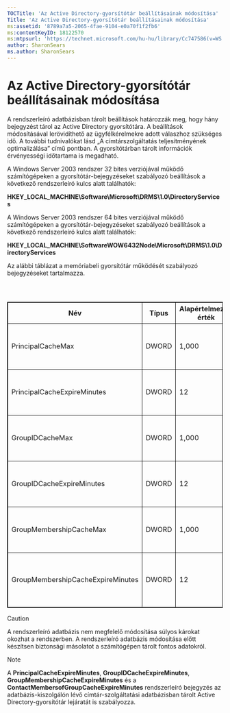 ```yaml
---
TOCTitle: 'Az Active Directory-gyorsítótár beállításainak módosítása'
Title: 'Az Active Directory-gyorsítótár beállításainak módosítása'
ms:assetid: '8789a7a5-2065-4fae-9104-e0a70f1f2fb6'
ms:contentKeyID: 18122570
ms:mtpsurl: 'https://technet.microsoft.com/hu-hu/library/Cc747586(v=WS.10)'
author: SharonSears
ms.author: SharonSears
---
```


Az Active Directory-gyorsítótár beállításainak módosítása
=========================================================

A rendszerleíró adatbázisban tárolt beállítások határozzák meg, hogy hány bejegyzést tárol az Active Directory gyorsítótára. A beállítások módosításával lerövidíthető az ügyfélkérelmekre adott válaszhoz szükséges idő. A további tudnivalókat lásd „A címtárszolgáltatás teljesítményének optimalizálása” című pontban. A gyorsítótárban tárolt információk érvényességi időtartama is megadható.

A Windows Server 2003 rendszer 32 bites verziójával működő számítógépeken a gyorsítótár-bejegyzéseket szabályozó beállítások a következő rendszerleíró kulcs alatt találhatók:

**HKEY\_LOCAL\_MACHINE\\Software\\Microsoft\\DRMS\\1.0\\DirectoryServices**

A Windows Server 2003 rendszer 64 bites verziójával működő számítógépeken a gyorsítótár-bejegyzéseket szabályozó beállítások a következő rendszerleíró kulcs alatt találhatók:

**HKEY\_LOCAL\_MACHINE\\SoftwareWOW6432Node\\Microsoft\\DRMS\\1.0\\DirectoryServices**

Az alábbi táblázat a memóriabeli gyorsítótár működését szabályozó bejegyzéseket tartalmazza.

###  

 
<p> </p>
<table style="border:1px solid black;">
<colgroup>
<col width="25%" />
<col width="25%" />
<col width="25%" />
<col width="25%" />
</colgroup>
<thead>
<tr class="header">
<th style="border:1px solid black;" >Név</th>
<th style="border:1px solid black;" >Típus</th>
<th style="border:1px solid black;" >Alapértelmezett érték</th>
<th style="border:1px solid black;" >Leírás</th>
</tr>
</thead>
<tbody>
<tr class="odd">
<td style="border:1px solid black;">PrincipalCacheMax</td>
<td style="border:1px solid black;">DWORD</td>
<td style="border:1px solid black;">1,000</td>
<td style="border:1px solid black;">A gyorsítótárban tárolható résztvevők (hozzájuk tartozó e-mail címek és SID azonosítók) száma.</td>
</tr>
<tr class="even">
<td style="border:1px solid black;">PrincipalCacheExpireMinutes</td>
<td style="border:1px solid black;">DWORD</td>
<td style="border:1px solid black;">12</td>
<td style="border:1px solid black;">A résztvevőkről a gyorsítótárban tárolt adatok érvényességének időtartama.</td>
</tr>
<tr class="odd">
<td style="border:1px solid black;">GroupIDCacheMax</td>
<td style="border:1px solid black;">DWORD</td>
<td style="border:1px solid black;">1,000</td>
<td style="border:1px solid black;">A gyorsítótárban tárolható csoportok (hozzájuk tartozó e-mail címek és SID azonosítók) száma.</td>
</tr>
<tr class="even">
<td style="border:1px solid black;">GroupIDCacheExpireMinutes</td>
<td style="border:1px solid black;">DWORD</td>
<td style="border:1px solid black;">12</td>
<td style="border:1px solid black;">A csoporttagságról a gyorsítótárban tárolt adatok érvényességének időtartama.</td>
</tr>
<tr class="odd">
<td style="border:1px solid black;">GroupMembershipCacheMax</td>
<td style="border:1px solid black;">DWORD</td>
<td style="border:1px solid black;">1,000</td>
<td style="border:1px solid black;">A gyorsítótárban maximálisan tárolható olyan kapcsolatok száma, amelyek csoport tagjai.</td>
</tr>
<tr class="even">
<td style="border:1px solid black;">GroupMembershipCacheExpireMinutes</td>
<td style="border:1px solid black;">DWORD</td>
<td style="border:1px solid black;">12</td>
<td style="border:1px solid black;">A csoporttagkapcsolatok gyorsítótárban tárolt adatainak érvényességi időtartama.</td>
</tr>
</tbody>
</table>
  
> [!CAUTION]  
> A rendszerleíró adatbázis nem megfelelő módosítása súlyos károkat okozhat a rendszerben. A rendszerleíró adatbázis módosítása előtt készítsen biztonsági másolatot a számítógépen tárolt fontos adatokról. 
  
> [!NOTE]  
> A **PrincipalCacheExpireMinutes**, **GroupIDCacheExpireMinutes**, **GroupMembershipCacheExpireMinutes** és a **ContactMembersofGroupCacheExpireMinutes** rendszerleíró bejegyzés az adatbázis-kiszolgálón lévő címtár-szolgáltatási adatbázisban tárolt Active Directory-gyorsítótár lejáratát is szabályozza. 
